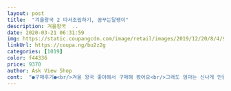 ```yaml
---
layout: post 
title:  "겨울왕국 2 따서조립하기, 꿈꾸는달팽이" 
description: 겨울왕국  ..
date: 2020-03-21 06:31:59 
img: https://static.coupangcdn.com/image/retail/images/2019/12/20/8/4/9b8c3a4a-2c0c-424e-807b-1f52a7f7346d.jpg 
linkUrl: https://coupa.ng/bu2z2g 
categories: [1019] 
color: f44336 
price: 9370 
author: Ask View Shop 
cont:  "●구매후기●<br/>겨울 왕국 좋아해서 구매해 봤어요<br/>그래도 엄마는 신나게 만들기 했어요 ㅋ<br/>기존의 다른 공주시리즈는 책이 껴있는것 같은데 이것만 없나봐요ㅜㅜ가격도 쪼오끔 더 나가는데 아쉬워요~~상세설명 더 잘 볼걸 그랬나봐요.<br/> 물건은 괜챃고 아이는 좋아합니다<br/>나중에 보관 부셔질까 걱정이지만 나름 잠깐 잘 놀았어요<br/>만든거 노는거 보는걸 더 좋아 하네요 ~~  ㅠㅠ<br/>소근육 운동하라고 한건데 아이는 만드는거보다<br/>아이가 많이좋아해요 다만 조금 헐렁한 부분이 있어요<br/>전에 겨울왕국1도 시켜봤는데 동화책도 껴있어서 너무 좋아 또 시켰아요.<br/> 그런데 겨울왕국2는 받아보니 동화책은 없네요.<br/><br/>" 
---
```

